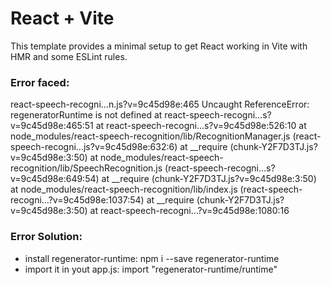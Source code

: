 # React + Vite

This template provides a minimal setup to get React working in Vite with HMR and some ESLint rules.

### Error faced:
react-speech-recogni…n.js?v=9c45d98e:465 Uncaught ReferenceError: regeneratorRuntime is not defined
    at react-speech-recogni…s?v=9c45d98e:465:51
    at react-speech-recogni…s?v=9c45d98e:526:10
    at node_modules/react-speech-recognition/lib/RecognitionManager.js (react-speech-recogni…js?v=9c45d98e:632:6)
    at __require (chunk-Y2F7D3TJ.js?v=9c45d98e:3:50)
    at node_modules/react-speech-recognition/lib/SpeechRecognition.js (react-speech-recogni…s?v=9c45d98e:649:54)
    at __require (chunk-Y2F7D3TJ.js?v=9c45d98e:3:50)
    at node_modules/react-speech-recognition/lib/index.js (react-speech-recogni…?v=9c45d98e:1037:54)
    at __require (chunk-Y2F7D3TJ.js?v=9c45d98e:3:50)
    at react-speech-recogni…?v=9c45d98e:1080:16

### Error Solution:
- install regenerator-runtime: npm i --save regenerator-runtime 
- import it in yout app.js: import "regenerator-runtime/runtime"
